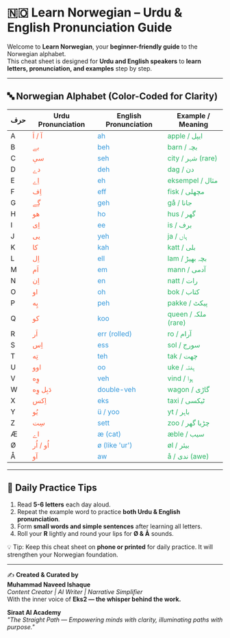 # 🇳🇴 Learn Norwegian – Urdu & English Pronunciation Guide

Welcome to **Learn Norwegian**, your **beginner-friendly guide** to the Norwegian alphabet.  
This cheat sheet is designed for **Urdu and English speakers** to **learn letters, pronunciation, and examples** step by step.  

---

## 🔤 Norwegian Alphabet (Color-Coded for Clarity)

| حرف | **Urdu Pronunciation** | **English Pronunciation** | **Example / Meaning** |
|-----|-----------------------|-------------------------|---------------------|
| A   | <span style="color:#FF5733">آ / اَ</span> | <span style="color:#3498DB">ah</span> | <span style="color:#28B463">apple / ایپل</span> |
| B   | <span style="color:#FF5733">بے</span> | <span style="color:#3498DB">beh</span> | <span style="color:#28B463">barn / بچہ</span> |
| C   | <span style="color:#FF5733">سې</span> | <span style="color:#3498DB">seh</span> | <span style="color:#28B463">city / شہر (rare)</span> |
| D   | <span style="color:#FF5733">دے</span> | <span style="color:#3498DB">deh</span> | <span style="color:#28B463">dag / دن</span> |
| E   | <span style="color:#FF5733">اِے</span> | <span style="color:#3498DB">eh</span> | <span style="color:#28B463">eksempel / مثال</span> |
| F   | <span style="color:#FF5733">اِف</span> | <span style="color:#3498DB">eff</span> | <span style="color:#28B463">fisk / مچھلی</span> |
| G   | <span style="color:#FF5733">گِے</span> | <span style="color:#3498DB">geh</span> | <span style="color:#28B463">gå / جانا</span> |
| H   | <span style="color:#FF5733">هو</span> | <span style="color:#3498DB">ho</span> | <span style="color:#28B463">hus / گھر</span> |
| I   | <span style="color:#FF5733">اِی</span> | <span style="color:#3498DB">ee</span> | <span style="color:#28B463">is / برف</span> |
| J   | <span style="color:#FF5733">یی</span> | <span style="color:#3498DB">yeh</span> | <span style="color:#28B463">ja / ہاں</span> |
| K   | <span style="color:#FF5733">کا</span> | <span style="color:#3498DB">kah</span> | <span style="color:#28B463">katt / بلی</span> |
| L   | <span style="color:#FF5733">اِل</span> | <span style="color:#3498DB">ell</span> | <span style="color:#28B463">lam / بچہ بھیڑ</span> |
| M   | <span style="color:#FF5733">اَم</span> | <span style="color:#3498DB">em</span> | <span style="color:#28B463">mann / آدمی</span> |
| N   | <span style="color:#FF5733">اِن</span> | <span style="color:#3498DB">en</span> | <span style="color:#28B463">natt / رات</span> |
| O   | <span style="color:#FF5733">او</span> | <span style="color:#3498DB">oh</span> | <span style="color:#28B463">bok / کتاب</span> |
| P   | <span style="color:#FF5733">پِه</span> | <span style="color:#3498DB">peh</span> | <span style="color:#28B463">pakke / پیکٹ</span> |
| Q   | <span style="color:#FF5733">کو</span> | <span style="color:#3498DB">koo</span> | <span style="color:#28B463">queen / ملکہ (rare)</span> |
| R   | <span style="color:#FF5733">اَر</span> | <span style="color:#3498DB">err (rolled)</span> | <span style="color:#28B463">ro / آرام</span> |
| S   | <span style="color:#FF5733">اِس</span> | <span style="color:#3498DB">ess</span> | <span style="color:#28B463">sol / سورج</span> |
| T   | <span style="color:#FF5733">تِه</span> | <span style="color:#3498DB">teh</span> | <span style="color:#28B463">tak / چھت</span> |
| U   | <span style="color:#FF5733">اوو</span> | <span style="color:#3498DB">oo</span> | <span style="color:#28B463">uke / ہفتہ</span> |
| V   | <span style="color:#FF5733">وِه</span> | <span style="color:#3498DB">veh</span> | <span style="color:#28B463">vind / ہوا</span> |
| W   | <span style="color:#FF5733">دَبِل وِه</span> | <span style="color:#3498DB">double-veh</span> | <span style="color:#28B463">wagon / گاڑی</span> |
| X   | <span style="color:#FF5733">اِکس</span> | <span style="color:#3498DB">eks</span> | <span style="color:#28B463">taxi / ٹیکسی</span> |
| Y   | <span style="color:#FF5733">یُو</span> | <span style="color:#3498DB">ü / yoo</span> | <span style="color:#28B463">yt / باہر</span> |
| Z   | <span style="color:#FF5733">سِت</span> | <span style="color:#3498DB">sett</span> | <span style="color:#28B463">zoo / چڑیا گھر</span> |
| Æ   | <span style="color:#FF5733">اے</span> | <span style="color:#3498DB">æ (cat)</span> | <span style="color:#28B463">æble / سیب</span> |
| Ø   | <span style="color:#FF5733">اُو / اُر</span> | <span style="color:#3498DB">ø (like 'ur')</span> | <span style="color:#28B463">øl / بیئر</span> |
| Å   | <span style="color:#FF5733">آو</span> | <span style="color:#3498DB">aw</span> | <span style="color:#28B463">å / ندی (awe)</span> |

---

## 📌 Daily Practice Tips

1. Read **5-6 letters** each day aloud.  
2. Repeat the example word to practice **both Urdu & English pronunciation**.  
3. Form **small words and simple sentences** after learning all letters.  
4. Roll your **R** lightly and round your lips for **Ø & Å** sounds.  

💡 Tip: Keep this cheat sheet on **phone or printed** for daily practice. It will strengthen your Norwegian foundation.

---

✍️ **Created & Curated by**  
**Muhammad Naveed Ishaque**  
*Content Creator | AI Writer | Narrative Simplifier*  
With the inner voice of **Eks2 — the whisper behind the work.**

**Siraat AI Academy**  
*"The Straight Path — Empowering minds with clarity, illuminating paths with purpose."*
